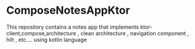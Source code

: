 # ComposeNotesAppKtor
 This repository contains a notes app that implements ktor-client,compose,architecture , clean architecture , navigation component , hilt , etc.... using kotlin language
